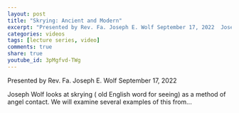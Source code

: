 ```yaml
---
layout: post
title: "Skrying: Ancient and Modern"
excerpt: "Presented by Rev. Fa. Joseph E. Wolf September 17, 2022  Joseph Wolf looks at skrying ( old English word for seeing) as a method of angel contact. We will examine several examples of this from..."
categories: videos
tags: [lecture series, video]
comments: true
share: true
youtube_id: 3pMgfvd-TWg
---
```


Presented by Rev. Fa. Joseph E. Wolf
September 17, 2022

Joseph Wolf looks at skrying ( old English word for seeing) as a method of angel contact. We will examine several examples of this from...

